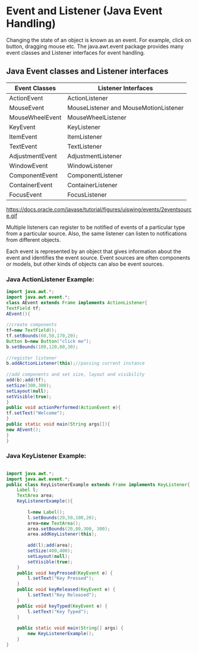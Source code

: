 # Event and Listener (Java Event Handling)

Changing the state of an object is known as an event. For example, click on button, dragging mouse etc. The java.awt.event package provides many event classes and Listener interfaces for event handling.


## Java Event classes and Listener interfaces

| Event Classes | Listener Interfaces|
|-------------------|--------------------|
| ActionEvent | ActionListener |
| MouseEvent | MouseListener and MouseMotionListener |
| MouseWheelEvent | MouseWheelListener |
| KeyEvent |	KeyListener |
| ItemEvent |	ItemListener |
| TextEvent |	TextListener |
| AdjustmentEvent | AdjustmentListener |
| WindowEvent | WindowListener |
| ComponentEvent	| ComponentListener |
| ContainerEvent	| ContainerListener |
| FocusEvent	| FocusListener |



https://docs.oracle.com/javase/tutorial/figures/uiswing/events/2eventsource.gif

Multiple listeners can register to be notified of events of a particular type from a particular source. Also, the same listener can listen to notifications from different objects.

Each event is represented by an object that gives information about the event and identifies the event source. Event sources are often components or models, but other kinds of objects can also be event sources.


### Java ActionListener Example:
```java
import java.awt.*;  
import java.awt.event.*;  
class AEvent extends Frame implements ActionListener{  
TextField tf;  
AEvent(){  
  
//create components  
tf=new TextField();  
tf.setBounds(60,50,170,20);  
Button b=new Button("click me");  
b.setBounds(100,120,80,30);  
  
//register listener  
b.addActionListener(this);//passing current instance  
  
//add components and set size, layout and visibility  
add(b);add(tf);  
setSize(300,300);  
setLayout(null);  
setVisible(true);  
}  
public void actionPerformed(ActionEvent e){  
tf.setText("Welcome");  
}  
public static void main(String args[]){  
new AEvent();  
}  
}  
```

### Java KeyListener Example:
```java

import java.awt.*;  
import java.awt.event.*;  
public class KeyListenerExample extends Frame implements KeyListener{  
    Label l;  
    TextArea area;  
    KeyListenerExample(){  
          
        l=new Label();  
        l.setBounds(20,50,100,20);  
        area=new TextArea();  
        area.setBounds(20,80,300, 300);  
        area.addKeyListener(this);  
          
        add(l);add(area);  
        setSize(400,400);  
        setLayout(null);  
        setVisible(true);  
    }  
    public void keyPressed(KeyEvent e) {  
        l.setText("Key Pressed");  
    }  
    public void keyReleased(KeyEvent e) {  
        l.setText("Key Released");  
    }  
    public void keyTyped(KeyEvent e) {  
        l.setText("Key Typed");  
    }  
  
    public static void main(String[] args) {  
        new KeyListenerExample();  
    }  
}  
```
